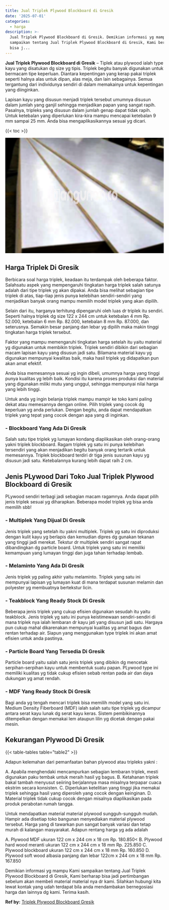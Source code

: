 ```yaml
---
title: Jual Triplek Plywood Blockboard di Gresik
date: '2025-07-01'
categories:
  - harga
description: >-
  Jual Triplek Plywood Blockboard di Gresik. Demikian informasi yg mampu Kami
  sampaikan tentang Jual Triplek Plywood Blockboard di Gresik, Kami berharap
  bisa j...
---
```


**Jual Triplek Plywood Blockboard di Gresik** – Tiplek atau plywood ialah type kayu yang disatukan dg size yg tipis. Triplek begitu banyak digunakan untuk bermacam tipe keperluan. Diantara kepentingan yang kerap pakai triplek seperti halnya alas untuk dipan, alas meja, dan lain sebagainya. Semua tergantung dari individunya sendiri di dalam memakainya untuk kepentingan yang diinginkan.

Lapisan kayu yang disusun menjadi triplek tersebut umumnya disusun dalam jumlah yang ganjil sehingga menjadikan papan yang sangat rapih. Pasalnya, tripleks yang disusun dalam jumlah genap dapat tidak rapih. Untuk ketebalan yang diperlukan kira-kira mampu mencapai ketebalan 9 mm sampai 25 mm. Anda bisa mengaplikasikannya sesuai yg dicari.

{{< toc >}}

![Jual Triplek Plywood Blockboard di Gresik](/images/jual-triplek-murah-24.png)

## Harga Triplek Di Gresik

Berbicara soal harga triplek, keadaan itu terdampak oleh beberapa faktor. Salahsatu aspek yang mempengaruhi tingkatan harga triplek salah satunya adalah dari tipe triplek yg akan dipakai. Anda bisa melihat sebagian tipe triplek di atas, tiap-tiap jenis punya kelebihan sendiri-sendiri yang menjadikan banyak orang mampu memilih model triplek yang akan dipilih.

Selain dari itu, harganya terhitung dipengaruhi oleh luas dr triplek itu sendiri. Seperti halnya triplek dg size 122 x 244 cm untuk ketebalan 4 mm Rp. 52.000, ketebalan 6 mm Rp. 82.000, ketebalan 8 mm Rp. 87.000, dan seterusnya. Semakin besar panjang dan lebar yg dipilih maka makin tinggi tingkatan harga triplek tersebut.

Faktor yang mampu memengaruhi tingkatan harga setelah itu yaitu material yg digunakan untuk membikin triplek. Triplek sendiri dibikin dari sebagian macam lapisan kayu yang disusun jadi satu. Bilamana material kayu yg digunakan mempunyai kwalitas baik, maka hasil triplek yg didapatkan pun akan amat efektif.

Anda bisa memesannya sesuai yg ingin dibeli, umumnya harga yang tinggi punya kualitas yg lebih baik. Kondisi itu karena proses produksi dan material yang digunakan miliki mutu yang unggul, sehingga mempunyai nilai harga yang lebih tinggi.

Untuk anda yg ingin belanja triplek mampu mampir ke toko kami paling dekat atau memesannya dengan online. Pilih triplek yang cocok dg keperluan yg anda perlukan. Dengan begitu, anda dapat mendapatkan triplek yang tepat yang cocok dengan apa yang di inginkan.

### \- Blockboard Yang Ada Di Gresik

Salah satu tipe triplek yg lumayan kondang diaplikasikan oleh orang-orang yakni triplek blockboard. Ragam triplek yg satu ini punya kelebihan tersendiri yang akan menjadikan begitu banyak orang tertarik untuk memesannya. Triplek blockboard terdiri dr tiga jenis susunan kayu yg disusun jadi satu. Ketebalannya kurang lebih dapat raih 2 cm.

## Jenis PLywood Dari Toko Jual Triplek Plywood Blockboard di Gresik

PLywood sendiri terbagi jadi sebagian macam ragamnya. Anda dapat pilih jenis triplek sesuai yg diharapkan. Beberapa model triplek yg bisa anda memilih sbb!

### \- Multiplek Yang Dijual Di Gresik

Jenis triplek yang setelah itu yakni multiplek. Triplek yg satu ini diproduksi dengan kulit kayu yg berlapis dan kemudian dipres dg gunakan tekanan yang tinggi jadi merekat. Tekstur dr multiplek sendiri sangat rapat dibandingkan dg particle board. Untuk triplek yang satu ini memiliki kemampuan yang lumayan tinggi dan juga tahan terhadap lembab.

### \- Melaminto Yang Ada Di Gresik

Jenis triplek yg paling akhir yaitu melaminto. Triplek yang satu ini mempunyai lapisan yg lumayan kuat di mana terdapat susunan melamin dan polyester yg membuatnya bertekstur licin.

### \- Teakblock Yang Ready Stock Di Gresik

Beberapa jenis triplek yang cukup efisien digunakan sesudah itu yaitu teakblock. Jenis triplek yg satu ini punya keistimewaan sendiri-sendiri di mana triplek nya ialah lembaran dr kayu jati yang disusun jadi satu. Hargaya pun cukup mahal dikarenakan mempunyai kualitas yg amat bagus dan rentan terhadap air. Siapun yang menggunakan type triplek ini akan amat efisien untuk anda pastinya.

### \- Particle Board Yang Tersedia Di Gresik

Particle board yaitu salah satu jenis triplek yang dibikin dg mencetak serpihan-serpihan kayu untuk membentuk suatu papan. PLywood type ini memiliki kualitas yg tidak cukup efisien sebab rentan pada air dan daya dukungan yg amat rendah.

### \- MDF Yang Ready Stock Di Gresik

Bagi anda yg tengah mencari triplek bisa memilih model yang satu ini. Medium Density Fiberboard (MDF) ialah salah satu tipe triplek yg dicampur antara serat kayu lunak dg serat kayu keras. Sistem pembikinannya ditempelkan dengan memakai lem ataupun lilin yg dicetak dengan pakai mesin.

## Kekurangan Plywood Di Gresik

{{< table-tables table="table2" >}}

Adapun kelemahan dari pemanfaatan bahan plywood atau tripleks yakni :

A. Apabila menghendaki mencampurkan sebagian lembaran triplek, mesti digunakan paku tembak untuk meraih hasil yg bagus. B. Ketahanan triplek bakal tambah menyusut seiiring berjalannya masa misalnya terpapar cuaca ekstrim secara konsisten. C. Diperlukan ketelitian yang tinggi jika memakai triplek sehingga hasil yang diperoleh yang cocok dengan keinginan. D. Material triplek tidak cukup cocok dengan misalnya diaplikasikan pada produk perabotan rumah tangga.

Untuk mendapatkan material material plywood sungguh-sungguh mudah. Hampir ada disetiap toko bangunan menyediakan material plywood tersebut. Harga yang di tawarkan pun sangat banyak variasi dan tetap murah di kalangan masyarakat. Adapun rentang harga yg ada adalah

A. Plywood MDF ukuran 122 cm x 244 cm x 18 cm Rp. 180.850< B. Plywood hard wood meranti ukuran 122 cm x 244 cm x 18 mm Rp. 225.850 C. Plywood blockboard ukuran 122 cm x 244 cm x 18 mm Rp. 160.850 D. Plywood soft wood albasia panjang dan lebar 122cm x 244 cm x 18 mm Rp. 167.850

Demikian informasi yg mampu Kami sampaikan tentang Jual Triplek Plywood Blockboard di Gresik, Kami berharap bisa jadi pertimbangan sebelum akan membeli material material nya dr kami. Silahkan hubungi kita lewat kontak yang udah terdapat bila anda mendambakan bernegosiasi harga dan lainnya dg kami. Terima kasih.

**Ref by:** [Triplek Plywood Blockboard Gresik](https://id.wikipedia.org/wiki/Triplek)
